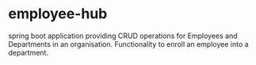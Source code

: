 # employee-hub
spring boot application providing CRUD operations for Employees and Departments in an organisation.
Functionality to enroll an employee into a department.
